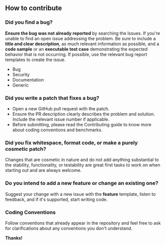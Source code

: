 ## How to contribute
### Did you find a bug?
**Ensure the bug was not already reported** by searching the Issues. If you're unable to find an
open issue addressing the problem. Be sure to include a **title and clear description**, as much
relevant information as possible, and a **code sample** or an **executable test case** demonstrating
the expected behavior that is not occurring. If possible, use the relevant bug report templates to
create the issue.
* Bug
* Security
* Documentation
* Generic

### Did you write a patch that fixes a bug?
* Open a new GitHub pull request with the patch.
* Ensure the PR description clearly describes the problem and solution. Include the relevant issue
  number if applicable.
* Before submitting, please read the Contributing guide to know more about coding conventions and
  benchmarks.

### Did you fix whitespace, format code, or make a purely cosmetic patch?
Changes that are cosmetic in nature and do not add anything substantial to the stability,
functionality, or testability are great first tasks to work on when starting out and are always
welcome. 

### Do you intend to add a new feature or change an existing one?
Suggest your change with a new issue with the **feature** template, listen to feedback, and if it's
supported, start writing code.

### Coding Conventions
Follow conventions that already appear in the repository and feel free to ask for clarifications
about any conventions you don't understand.

**Thanks!**